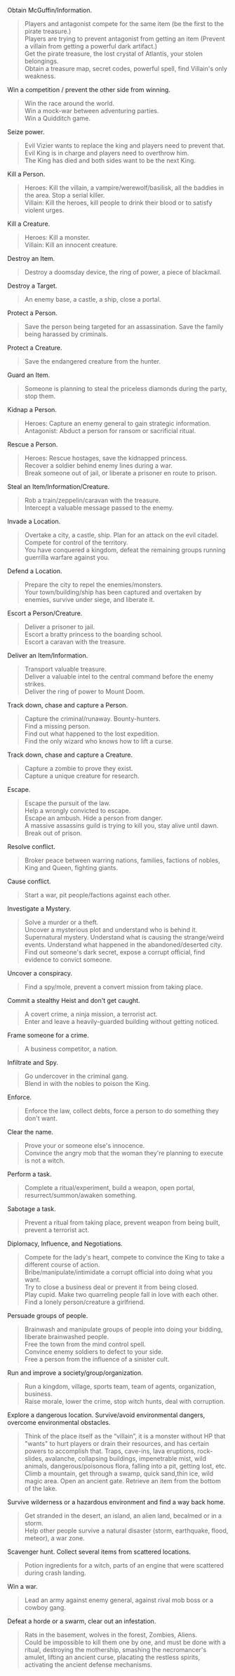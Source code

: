 Obtain McGuffin/Information.
> Players and antagonist compete for the same item (be the first to the pirate treasure.)  
> Players are trying to prevent antagonist from getting an item (Prevent a villain from getting a powerful dark artifact.)  
> Get the pirate treasure, the lost crystal of Atlantis, your stolen belongings.  
> Obtain a treasure map, secret codes, powerful spell, find Villain's only weakness.

Win a competition / prevent the other side from winning.
> Win the race around the world.  
> Win a mock-war between adventuring parties.  
> Win a Quidditch game.

Seize power.
> Evil Vizier wants to replace the king and players need to prevent that.   
> Evil King is in charge and players need to overthrow him.   
> The King has died and both sides want to be the next King.

Kill a Person.
> Heroes: Kill the villain, a vampire/werewolf/basilisk, all the baddies in the area. Stop a serial killer.   
> Villain: Kill the heroes, kill people to drink their blood or to satisfy violent urges.  

Kill a Creature.
> Heroes: Kill a monster.   
> Villain: Kill an innocent creature.

Destroy an Item.
> Destroy a doomsday device, the ring of power, a piece of blackmail.

Destroy a Target.
> An enemy base, a castle, a ship, close a portal.

Protect a Person.
>  Save the person being targeted for an assassination. Save the family being harassed by criminals.

Protect a Creature.
> Save the endangered creature from the hunter.

Guard an Item.
> Someone is planning to steal the priceless diamonds during the party, stop them.

Kidnap a Person.
> Heroes: Capture an enemy general to gain strategic information.  
> Antagonist: Abduct a person for ransom or sacrificial ritual.

Rescue a Person.
> Heroes: Rescue hostages, save the kidnapped princess.   
> Recover a soldier behind enemy lines during a war.  
> Break someone out of jail, or liberate a prisoner en route to prison.  

Steal an Item/Information/Creature.
> Rob a train/zeppelin/caravan with the treasure.   
> Intercept a valuable message passed to the enemy.

Invade a Location.
> Overtake a city, a castle, ship. Plan for an attack on the evil citadel.   
> Compete for control of the territory.   
> You have conquered a kingdom, defeat the remaining groups running guerrilla warfare against you.

Defend a Location.
> Prepare the city to repel the enemies/monsters.   
> Your town/building/ship has been captured and overtaken by enemies, survive under siege, and liberate it.

Escort a Person/Creature.
> Deliver a prisoner to jail.  
> Escort a bratty princess to the boarding school.  
> Escort a caravan with the treasure.  

Deliver an Item/Information.
> Transport valuable treasure.  
> Deliver a valuable intel to the central command before the enemy strikes.  
> Deliver the ring of power to Mount Doom.

Track down, chase and capture a Person.
> Capture the criminal/runaway. Bounty-hunters.    
> Find a missing person.  
> Find out what happened to the lost expedition.  
> Find the only wizard who knows how to lift a curse.

Track down, chase and capture a Creature.
> Capture a zombie to prove they exist.  
> Capture a unique creature for research.

Escape.
> Escape the pursuit of the law.   
> Help a wrongly convicted to escape.   
> Escape an ambush. Hide a person from danger.  
> A massive assassins guild is trying to kill you, stay alive until dawn.   
> Break out of prison.

Resolve conflict.
> Broker peace between warring nations, families, factions of nobles, King and Queen, fighting giants.

Cause conflict.
> Start a war, pit people/factions against each other.

Investigate a Mystery.
> Solve a murder or a theft.   
> Uncover a mysterious plot and understand who is behind it.
> Supernatural mystery. Understand what is causing the strange/weird events.
> Understand what happened in the abandoned/deserted city.  
> Find out someone's dark secret, expose a corrupt official, find evidence to convict someone.

Uncover a conspiracy.
> Find a spy/mole, prevent a convert mission from taking place.

Commit a stealthy Heist and don't get caught.
> A covert crime, a ninja mission, a terrorist act.  
> Enter and leave a heavily-guarded building without getting noticed.

Frame someone for a crime.
> A business competitor, a nation.

Infiltrate and Spy.
> Go undercover in the criminal gang.   
> Blend in with the nobles to poison the King.

Enforce.
> Enforce the law, collect debts, force a person to do something they don't want.

Clear the name.
> Prove your or someone else's innocence.  
> Convince the angry mob that the woman they're planning to execute is not a witch.

Perform a task.
> Complete a ritual/experiment, build a weapon, open portal, resurrect/summon/awaken something.

Sabotage a task.
> Prevent a ritual from taking place, prevent weapon from being built, prevent a terrorist act.

Diplomacy, Influence, and Negotiations.
> Compete for the lady's heart, compete to convince the King to take a different course of action.  
> Bribe/manipulate/intimidate a corrupt official into doing what you want.  
> Try to close a business deal or prevent it from being closed.  
> Play cupid. Make two quarreling people fall in love with each other. Find a lonely person/creature a girlfriend.

Persuade groups of people.
> Brainwash and manipulate groups of people into doing your bidding, liberate brainwashed people.   
> Free the town from the mind control spell.  
> Convince enemy soldiers to defect to your side.  
> Free a person from the influence of a sinister cult.

Run and improve a society/group/organization.
> Run a kingdom, village, sports team, team of agents, organization, business.  
> Raise morale, lower the crime, stop witch hunts, deal with corruption.

Explore a dangerous location. Survive/avoid environmental dangers, overcome environmental obstacles.
> Think of the place itself as the “villain”, it is a monster without HP that "wants" to hurt players or drain their resources, and has certain powers to accomplish that. Traps, cave-ins, lava eruptions, rock-slides, avalanche, collapsing buildings, impenetrable mist, wild animals, dangerous/poisonous flora, falling into a pit, getting lost, etc. Climb a mountain, get through a swamp, quick sand,thin ice, wild magic area. Open an ancient gate. Retrieve an item from the bottom of the lake.

Survive wilderness or a hazardous environment and find a way back home.
> Get stranded in the desert, an island, an alien land, becalmed or in a storm.  
> Help other people survive a natural disaster (storm, earthquake, flood, meteor), a war zone.

Scavenger hunt. Collect several items from scattered locations.
> Potion ingredients for a witch, parts of an engine that were scattered during crash landing.

Win a war.
> Lead an army against enemy general, against rival mob boss or a cowboy gang.

Defeat a horde or a swarm, clear out an infestation.
> Rats in the basement, wolves in the forest, Zombies, Aliens.  
> Could be impossible to kill them one by one, and must be done with a ritual, destroying the mothership, smashing the necromancer's amulet, lifting an ancient curse, placating the restless spirits, activating the ancient defense mechanisms.
